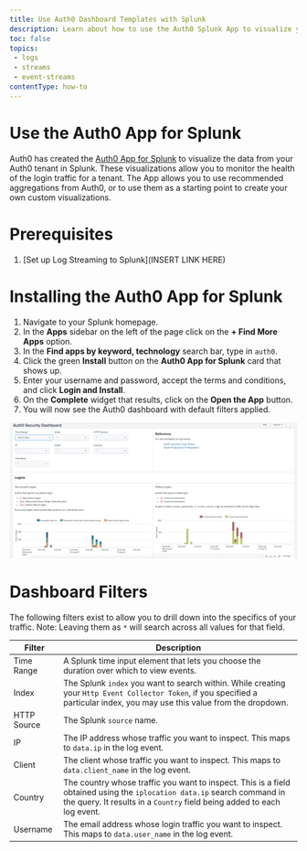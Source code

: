 ```yaml
---
title: Use Auth0 Dashboard Templates with Splunk
description: Learn about how to use the Auth0 Splunk App to visualize your traffic
toc: false
topics:
 - logs
 - streams
 - event-streams
contentType: how-to
---
```


# Use the Auth0 App for Splunk

Auth0 has created the [Auth0 App for Splunk](https://link.com) to visualize the data from your Auth0 tenant in Splunk. These visualizations allow you to monitor the health of the login traffic for a tenant. The App allows you to use recommended aggregations from Auth0, or to use them as a starting point to create your own custom visualizations.


# Prerequisites

1. [Set up Log Streaming to Splunk](INSERT LINK HERE)

# Installing the Auth0 App for Splunk

1. Navigate to your Splunk homepage.
2. In the **Apps** sidebar on the left of the page click on the **+ Find More Apps** option.
3. In the **Find apps by keyword, technology** search bar, type in `auth0`.
4. Click the green **Install** button on the **Auth0 App for Splunk** card that shows up.
5. Enter your username and password, accept the terms and conditions, and click **Login and Install**.
6. On the **Complete** widget that results, click on the **Open the App** button. 
7. You will now see the Auth0 dashboard with default filters applied.

![Auth0 App for Splunk](/media/articles/logs/splunk-dashboard.png)

# Dashboard Filters

The following filters exist to allow you to drill down into the specifics of your traffic. Note: Leaving them as `*` will search across all values for that field.

| Filter | Description |
|---------|-------------|
| Time Range | A Splunk time input element that lets you choose the duration over which to view events. |
| Index | The Splunk `index` you want to search within. While creating your `Http Event Collector Token`, if you specified a particular index, you may use this value from the dropdown. |
| HTTP Source | The Splunk `source` name.  |
| IP | The IP address whose traffic you want to inspect. This maps to `data.ip` in the log event. |
| Client | The client whose traffic you want to inspect. This maps to `data.client_name` in the log event. |
| Country | The country whose traffic you want to inspect. This is a field obtained using the `iplocation data.ip` search command in the query. It results in a `Country` field being added to each log event. |
| Username | The email address whose login traffic you want to inspect. This maps to `data.user_name` in the log event.  |




